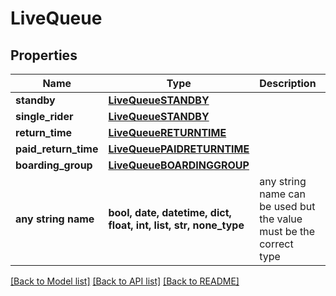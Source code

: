 # LiveQueue


## Properties
Name | Type | Description | Notes
------------ | ------------- | ------------- | -------------
**standby** | [**LiveQueueSTANDBY**](LiveQueueSTANDBY.md) |  | [optional] 
**single_rider** | [**LiveQueueSTANDBY**](LiveQueueSTANDBY.md) |  | [optional] 
**return_time** | [**LiveQueueRETURNTIME**](LiveQueueRETURNTIME.md) |  | [optional] 
**paid_return_time** | [**LiveQueuePAIDRETURNTIME**](LiveQueuePAIDRETURNTIME.md) |  | [optional] 
**boarding_group** | [**LiveQueueBOARDINGGROUP**](LiveQueueBOARDINGGROUP.md) |  | [optional] 
**any string name** | **bool, date, datetime, dict, float, int, list, str, none_type** | any string name can be used but the value must be the correct type | [optional]

[[Back to Model list]](../README.md#documentation-for-models) [[Back to API list]](../README.md#documentation-for-api-endpoints) [[Back to README]](../README.md)


